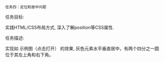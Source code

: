     任务四：定位和居中问题

  任务目标:

  实践HTML/CSS布局方式,
  深入了解position等CSS属性.

  任务描述:

  实现如 示例图（点击打开） 的效果,
  灰色元素水平垂直居中，有两个四分之一圆位于其左上角和右下角。
